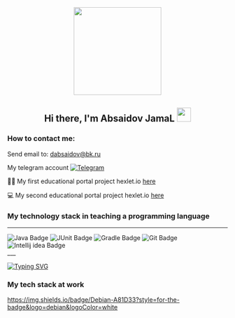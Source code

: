 <div id="header" align="center">
  <img src="https://media.giphy.com/media/OWgDiFQbtizpdLewE5/giphy.gif" width="200"/>
  
  ## Hi there, I'm Absaidov JamaL <img src="https://github.com/blackcater/blackcater/raw/main/images/Hi.gif" height="32"/></h1>
</div>


### How to contact me:
Send email to: dabsaidov@bk.ru 

My telegram account [![Telegram](https://img.shields.io/badge/Telegram-blue?style=flat-square&logo=Telegram)](https://t.me/Absaidov_JamaL)

👨‍💻 My first educational portal project hexlet.io [here](https://github.com/Absaidov/java-project-61)

💻 My second educational portal project hexlet.io [here](https://github.com/Absaidov/java-project-71)

### My technology stack in teaching a programming language

___
<div id="badges">
  <img src="https://img.shields.io/badge/Java-orange?style=for-the-badge&logo=Java&logoColor=white" alt="Java Badge"/>
<!--   <img src="https://img.shields.io/badge/Spring-green?style=for-the-badge&logo=spring&logoColor=white" alt="Spring Badge"/> -->
  <img src="https://img.shields.io/badge/JUnit-yellow?style=for-the-badge&logo=junit&logoColor=white" alt="JUnit Badge"/>
  <img src="https://img.shields.io/badge/Gradle-deepskyblue?style=for-the-badge&logo=gradle&logoColor=white" alt="Gradle Badge"/>
<!--   <img src="https://img.shields.io/badge/Hibernate-grey?style=for-the-badge&logo=hibernate&logoColor=white" alt="Hibernate Badge"/> -->
  <img src="https://img.shields.io/badge/Git-red?style=for-the-badge&logo=git&logoColor=white" alt="Git Badge"/>
<!--   <img src="https://img.shields.io/badge/Postgresql-blue?style=for-the-badge&logo=postgresql&logoColor=white" alt="Postgresql Badge"/>
  <img src="https://img.shields.io/badge/Rest api-darkgreen?style=for-the-badge&logo=rest api&logoColor=white" alt="Rest api Badge"/> -->
  <img src="https://img.shields.io/badge/Intellij idea-black?style=for-the-badge&logo=Intellij idea&logoColor=white" alt="Intellij idea Badge"/>
</div>
___

<a href="https://git.io/typing-svg"><img src="https://readme-typing-svg.herokuapp.com?font=Fira+Code&pause=1000&color=8DCAA0&background=000000&center=true&vCenter=true&width=435&lines=I'm+also+System+Administrator" alt="Typing SVG" /></a>


### My tech stack at work
https://img.shields.io/badge/Debian-A81D33?style=for-the-badge&logo=debian&logoColor=white


